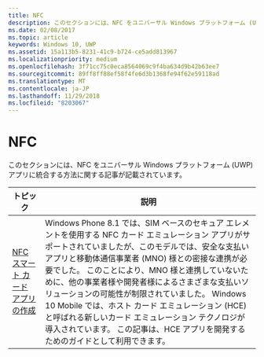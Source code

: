 ```yaml
---
title: NFC
description: このセクションには、NFC をユニバーサル Windows プラットフォーム (UWP) アプリに統合する方法に関する記事が記載されています。
ms.date: 02/08/2017
ms.topic: article
keywords: Windows 10, UWP
ms.assetid: 15a113b5-8231-41c9-b724-ce5add813967
ms.localizationpriority: medium
ms.openlocfilehash: 3f71cc75c0eca8564069c9f4ba634d9b42b63ee7
ms.sourcegitcommit: 89ff8ff88ef58f4fe6d3b1368fe94f62e59118ad
ms.translationtype: MT
ms.contentlocale: ja-JP
ms.lasthandoff: 11/29/2018
ms.locfileid: "8203067"
---
```

# <a name="nfc"></a>NFC


このセクションには、NFC をユニバーサル Windows プラットフォーム (UWP) アプリに統合する方法に関する記事が記載されています。

|トピック |説明|
|--------|------------------|
| [NFC スマート カード アプリの作成](host-card-emulation.md)   | Windows Phone 8.1 では、SIM ベースのセキュア エレメントを使用する NFC カード エミュレーション アプリがサポートされていましたが、このモデルでは、安全な支払いアプリと移動体通信事業者 (MNO) 様との密接な連携が必要でした。 このことにより、MNO 様と連携していないために、他の事業者様や開発者様によるさまざまな支払いソリューションの可能性が制限されていました。 Windows 10 Mobile では、ホスト カード エミュレーション (HCE) と呼ばれる新しいカード エミュレーション テクノロジが導入されています。 この記事は、HCE アプリを開発するためのガイドとして利用できます。   |